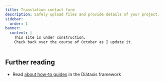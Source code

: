 ```yaml
---
title: Translation contact form
description: Safely upload files and provide details of your project.
sidebar:
  order: 1
banner:
  content: |
    This site is under construction.
    Check back over the course of October as I update it.
---
```



## Further reading

- Read [about how-to guides](https://diataxis.fr/how-to-guides/) in the Diátaxis framework
